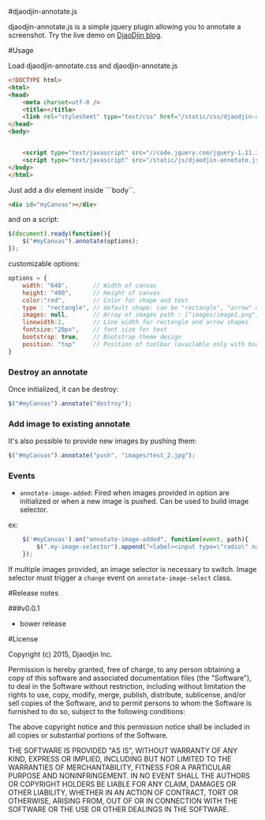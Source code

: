 #djaodjin-annotate.js

djaodjin-annotate.js is a simple jquery plugin allowing you to annotate
a screenshot. Try the live demo on [DjaoDjin blog](https://djaodjin.com/blog/jquery-plugin-to-annotate-images.blog).


#Usage

Load djaodjin-annotate.css and djaodjin-annotate.js
```html
<!DOCTYPE html>
<html>
<head>
	<meta charset=utf-8 />
	<title></title>
	<link rel="stylesheet" type="text/css" href="/static/css/djaodjin-annotate.css" />
</head>
<body>


	<script type="text/javascript" src="//code.jquery.com/jquery-1.11.3.min.js"></script>
	<script type="text/javascript" src="/static/js/djaodjin-annotate.js"></script>
</body>
</html>
```

Just add a div element inside ```body``.

```html
<div id="myCanvas"></div>
```

and on a script:

```javascript
$(document).ready(function(){
	$("#myCanvas").annotate(options);
});
```

customizable options:

```javascript
options = {
	width: "640", 		// Width of canvas
	height: "400", 		// Height of canvas
	color:"red", 		// Color for shape and text
	type : "rectangle", // default shape: can be "rectangle", "arrow" or "text"
	images: null,  		// Array of images path : ["images/image1.png", "images/image2.png"]
	linewidth:2, 		// Line width for rectangle and arrow shapes
	fontsize:"20px", 	// font size for text
	bootstrap: true,  	// Bootstrap theme design
	position: "top"		// Position of toolbar (available only with bootstrap)
}
```

### Destroy an annotate
Once initialized, it can be destroy:

```javascript
$("#myCanvas").annotate("destroy");
```

### Add image to existing annotate
It's also possible to provide new images by pushing them:

```javascript
$("#myCanvas").annotate("push", "images/test_2.jpg");
```

### Events

* ```annotate-image-added```: Fired when images provided in option are initialized or when a new image is pushed. Can be used to build image selector.

ex:

```javascript
	$('#myCanvas').on("annotate-image-added", function(event, path){
		$(".my-image-selector").append("<label><input type=\"radio\" name=\"image-selector\" class=\"annotate-image-select\" value=\"" + path + "\" checked><img src=\"" + path + "\" width=\"35\" height=\"35\"></label>");
	});
```

If multiple images provided, an image selector is necessary to switch. Image selector must trigger a ```change``` event on ```annotate-image-select``` class.

#Release notes

###v0.0.1

- bower release

#License

Copyright (c) 2015, Djaodjin Inc.

Permission is hereby granted, free of charge, to any person obtaining a copy
of this software and associated documentation files (the "Software"), to deal
in the Software without restriction, including without limitation the rights
to use, copy, modify, merge, publish, distribute, sublicense, and/or sell
copies of the Software, and to permit persons to whom the Software is
furnished to do so, subject to the following conditions:

The above copyright notice and this permission notice shall be included in
all copies or substantial portions of the Software.

THE SOFTWARE IS PROVIDED "AS IS", WITHOUT WARRANTY OF ANY KIND, EXPRESS OR
IMPLIED, INCLUDING BUT NOT LIMITED TO THE WARRANTIES OF MERCHANTABILITY,
FITNESS FOR A PARTICULAR PURPOSE AND NONINFRINGEMENT. IN NO EVENT SHALL THE
AUTHORS OR COPYRIGHT HOLDERS BE LIABLE FOR ANY CLAIM, DAMAGES OR OTHER
LIABILITY, WHETHER IN AN ACTION OF CONTRACT, TORT OR OTHERWISE, ARISING FROM,
OUT OF OR IN CONNECTION WITH THE SOFTWARE OR THE USE OR OTHER DEALINGS IN
THE SOFTWARE.